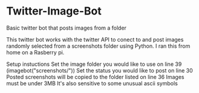 # Twitter-Image-Bot
Basic twitter bot that posts images from a folder

This twitter bot works with the twitter API to conect to and post images randomly selected from a screenshots folder using Python. I ran this from home on a Rasberry pi.

Setup instuctions
  Set the image folder you would like to use on line 39 (imagebot("screenshots/"))
  Set the status you would like to post on line 30
  Posted screenshots will be copied to the folder listed on line 36
  Images must be under 3MB
  It's also sensitive to some unusual ascii symbols

